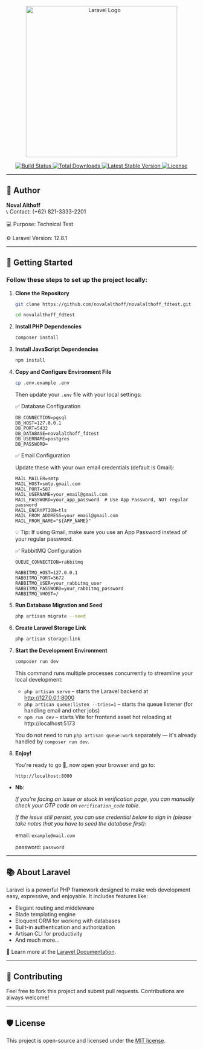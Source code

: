 <p align="center">
    <a href="https://laravel.com" target="_blank">
        <img src="https://raw.githubusercontent.com/laravel/art/master/logo-lockup/5%20SVG/2%20CMYK/1%20Full%20Color/laravel-logolockup-cmyk-red.svg" width="400" alt="Laravel Logo">
    </a>
</p>

<p align="center">
    <a href="https://github.com/laravel/framework/actions">
        <img src="https://github.com/laravel/framework/workflows/tests/badge.svg" alt="Build Status">
    </a>
    <a href="https://packagist.org/packages/laravel/framework">
        <img src="https://img.shields.io/packagist/dt/laravel/framework" alt="Total Downloads">
    </a>
    <a href="https://packagist.org/packages/laravel/framework">
        <img src="https://img.shields.io/packagist/v/laravel/framework" alt="Latest Stable Version">
    </a>
    <a href="https://packagist.org/packages/laravel/framework">
        <img src="https://img.shields.io/packagist/l/laravel/framework" alt="License">
    </a>
</p>

---

## 👤 Author

**Noval Althoff**  
📞 Contact: (+62) 821-3333-2201

💻 Purpose: Technical Test

⚙  Laravel Version: 12.8.1

---

## 🚀 Getting Started

### Follow these steps to set up the project locally:

1. **Clone the Repository**

   ```bash
   git clone https://github.com/novalalthoff/novalalthoff_fdtest.git

   cd novalalthoff_fdtest
   ```

2. **Install PHP Dependencies**

   ```bash
   composer install
   ```

3. **Install JavaScript Dependencies**

   ```bash
   npm install
   ```

4. **Copy and Configure Environment File**

   ```bash
   cp .env.example .env
   ```

   Then update your `.env` file with your local settings:

   ✅ Database Configuration

   ```env
   DB_CONNECTION=pgsql
   DB_HOST=127.0.0.1
   DB_PORT=5432
   DB_DATABASE=novalalthoff_fdtest
   DB_USERNAME=postgres
   DB_PASSWORD=
   ```

   ✅ Email Configuration

   Update these with your own email credentials (default is Gmail):

   ```env
   MAIL_MAILER=smtp
   MAIL_HOST=smtp.gmail.com
   MAIL_PORT=587
   MAIL_USERNAME=your_email@gmail.com
   MAIL_PASSWORD=your_app_password  # Use App Password, NOT regular password
   MAIL_ENCRYPTION=tls
   MAIL_FROM_ADDRESS=your_email@gmail.com
   MAIL_FROM_NAME="${APP_NAME}"
   ```

   💡 Tip: If using Gmail, make sure you use an App Password instead of your regular password.

   ✅ RabbitMQ Configuration

   ```env
   QUEUE_CONNECTION=rabbitmq

   RABBITMQ_HOST=127.0.0.1
   RABBITMQ_PORT=5672
   RABBITMQ_USER=your_rabbitmq_user
   RABBITMQ_PASSWORD=your_rabbitmq_password
   RABBITMQ_VHOST=/
   ```

5. **Run Database Migration and Seed**

   ```bash
   php artisan migrate --seed
   ```

6. **Create Laravel Storage Link**

   ```bash
   php artisan storage:link
   ```

7. **Start the Development Environment**

   ```bash
   composer run dev
   ```

   This command runs multiple processes concurrently to streamline your local development:

   - `php artisan serve` – starts the Laravel backend at http://127.0.0.1:8000
   - `php artisan queue:listen --tries=1` – starts the queue listener (for handling email and other jobs)
   - `npm run dev` – starts Vite for frontend asset hot reloading at http://localhost:5173

   You do not need to run `php artisan queue:work` separately — it's already handled by `composer run dev`.

8. **Enjoy!**

   You're ready to go 🎉, now open your browser and go to:

   ```
   http://localhost:8000
   ```

- **Nb**:

    _If you're facing an issue or stuck in verification page, you can manually check your OTP code on `verification_code` table._

    _If the issue still persist, you can use credential below to sign in (please take notes that you have to seed the database first):_

    email: `example@mail.com`

    password: `password`

---

## 📚 About Laravel

Laravel is a powerful PHP framework designed to make web development easy, expressive, and enjoyable. It includes features like:

- Elegant routing and middleware
- Blade templating engine
- Eloquent ORM for working with databases
- Built-in authentication and authorization
- Artisan CLI for productivity
- And much more...

📖 Learn more at the [Laravel Documentation](https://laravel.com/docs).

---

## 🤝 Contributing

Feel free to fork this project and submit pull requests. Contributions are always welcome!

---

## 🛡 License

This project is open-source and licensed under the [MIT license](https://opensource.org/licenses/MIT).
